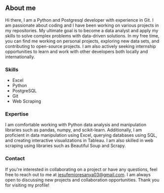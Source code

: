 ## **About me**
Hi there, I am a Python and Postgresql developer with experience in Git. I am passionate about coding and I have been working on various projects in my repositories. My ultimate goal is to become a data analyst and apply my skills to solve complex problems with data-driven solutions. In my free time, you can find me working on personal projects, exploring new data sets, and contributing to open-source projects. I am also actively seeking internship opportunities to learn and work with other developers both locally and internationally.

### Skills
- Excel
- Python
- PostgreSQL
- Git
- Web Scraping

### Expertise
I am comfortable working with Python data analysis and manipulation libraries such as pandas, numpy, and scikit-learn. Additionally, I am proficient in data manipulation using Excel, querying databases using SQL, and creating interactive visualizations in Tableau. I am also skilled in web scraping using libraries such as Beautiful Soup and Scrapy.

### Contact
If you're interested in collaborating on a project or have any questions, feel free to reach out to me at jesufemioresanya03@gmail.com. I am always open to discussing new projects and collaboration opportunities.
Thank you for visiting my profile!
